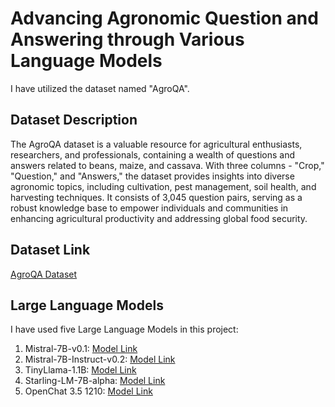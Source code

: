 <h1>Advancing Agronomic Question and Answering through Various Language Models</h1>

<p>I have utilized the dataset named "AgroQA".</p>

<h2>Dataset Description</h2>
<p>The AgroQA dataset is a valuable resource for agricultural enthusiasts, researchers, and professionals, containing a wealth of questions and answers related to beans, maize, and cassava. With three columns - "Crop," "Question," and "Answers," the dataset provides insights into diverse agronomic topics, including cultivation, pest management, soil health, and harvesting techniques. It consists of 3,045 question pairs, serving as a robust knowledge base to empower individuals and communities in enhancing agricultural productivity and addressing global food security.</p>

<h2>Dataset Link</h2>
<p><a href="https://github.com/JonaOmara/AgroQA-Dataset/tree/main">AgroQA Dataset</a></p>

<h2>Large Language Models</h2>
<p>I have used five Large Language Models in this project:</p>
<ol>
  <li>Mistral-7B-v0.1: <a href="https://huggingface.co/mistralai/Mistral-7B-v0.1">Model Link</a></li>
  <li>Mistral-7B-Instruct-v0.2: <a href="https://huggingface.co/mistralai/Mistral-7B-Instruct-v0.2">Model Link</a></li>
  <li>TinyLlama-1.1B: <a href="https://huggingface.co/TinyLlama/TinyLlama-1.1B-Chat-v1.0">Model Link</a></li>
  <li>Starling-LM-7B-alpha: <a href="https://huggingface.co/berkeley-nest/Starling-LM-7B-alpha">Model Link</a></li>
  <li>OpenChat 3.5 1210: <a href="https://huggingface.co/openchat/openchat-3.5-1210">Model Link</a></li>
</ol>
